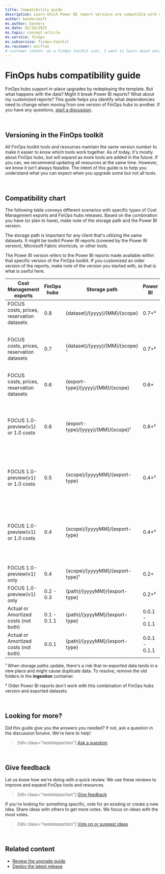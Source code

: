 ```yaml
---
title: Compatibility guide
description: Learn which Power BI report versions are compatible with each FinOps hubs version to ensure seamless upgrades and data integrity.
author: bandersmsft
ms.author: banders
ms.date: 02/18/2025
ms.topic: concept-article
ms.service: finops
ms.subservice: finops-toolkit
ms.reviewer: micflan
# customer intent: As a FinOps toolkit user, I want to learn about which versions of Power BI reports work with each version of FinOps hubs so that I can use them.
---
```


<!-- markdownlint-disable-next-line MD025 -->
# FinOps hubs compatibility guide

FinOps hubs support in-place upgrades by redeploying the template. But what happens with the data? Might it break Power BI reports? What about my customized reports? This guide helps you identify what dependencies need to change when moving from one version of FinOps hubs to another. If you have any questions, [start a discussion](https://aka.ms/ftk/discuss).

<br>

## Versioning in the FinOps toolkit

All FinOps toolkit tools and resources maintain the same version number to make it easier to know which tools work together. As of today, it's mostly about FinOps hubs, but will expand as more tools are added in the future. If you can, we recommend updating all resources at the same time. However, we know it isn't always feasible. The intent of this guide is to help you understand what you can expect when you upgrade some but not all tools.

<br>

## Compatibility chart

The following table conveys different scenarios with specific types of Cost Management exports and FinOps hubs releases. Based on the combination you have (or plan to have), make note of the storage path and the Power BI version.

The storage path is important for any client that's utilizing the same datasets. It might be toolkit Power BI reports (covered by the Power BI version), Microsoft Fabric shortcuts, or other tools.

The Power BI version refers to the Power BI reports made available within that specific version of the FinOps toolkit. If you customized an older version of the reports, make note of the version you started with, as that is what is useful here.

| Cost Management exports                   | FinOps hubs | Storage path                       | Power BI      | Notes                                                                                                                                    |
| ----------------------------------------- | ----------- | ---------------------------------- | ------------- | ---------------------------------------------------------------------------------------------------------------------------------------- |
| FOCUS costs, prices, reservation datasets | 0.8         | {dataset}/{yyyy}/{MM}/{scope}      | 0.7+²         | ADX ingestion and KQL report optimizations                                                                                               |
| FOCUS costs, prices, reservation datasets | 0.7         | {dataset}/{yyyy}/{MM}/{scope}¹     | 0.7+²         | Storage path updated to new dataset names that support joining multiple related datasets together                                        |
| FOCUS costs, prices, reservation datasets | 0.6         | {export-type}/{yyyy}/{MM}/{scope}  | 0.6+          | Reservation recommendations pulled from hub storage                                                                                      |
| FOCUS 1.0-preview(v1) or 1.0 costs        | 0.6         | {export-type}/{yyyy}/{MM}/{scope}¹ | 0.6+²         | Storage path updated; Reservation recommendations pulled from a separate, non-hub storage URL (or excluded from report)                  |
| FOCUS 1.0-preview(v1) or 1.0 costs        | 0.5         | {scope}/{yyyyMM}/{export-type}     | 0.4+²         | Reservation recommendations pulled from a separate, non-hub storage URL (or excluded from report)                                        |
| FOCUS 1.0-preview(v1) or 1.0 costs        | 0.4         | {scope}/{yyyyMM}/{export-type}     | 0.4+²         | Supports a mix of FOCUS 1.0 and 1.0-preview(v1) data; Reservation recommendations pulled from the Cost Management connector for Power BI |
| FOCUS 1.0-preview(v1) only                | 0.4         | {scope}/{yyyyMM}/{export-type}¹    | 0.2+          | Storage path updated                                                                                                                     |
| FOCUS 1.0-preview(v1) only                | 0.2 - 0.3   | {path}/{yyyyMM}/{export-type}      | 0.2+²         | Switched to FOCUS data only                                                                                                              |
| Actual or Amortized costs (not both)      | 0.1 - 0.1.1 | {path}/{yyyyMM}/{export-type}      | 0.0.1 - 0.1.1 | EA and MCA                                                                                                                               |
| Actual or Amortized costs (not both)      | 0.0.1       | {path}/{yyyyMM}/{export-type}      | 0.0.1 - 0.1.1 | EA only                                                                                                                                  |

¹ When storage paths update, there's a risk that re-exported data lands in a new place and might cause duplicate data. To resolve, remove the old folders in the **ingestion** container.<br>

² Older Power BI reports don't work with this combination of FinOps hubs version and exported datasets.<br>

<br>

## Looking for more?

Did this guide give you the answers you needed? If not, ask a question in the discussion forums. We're here to help!

> [!div class="nextstepaction"]
> [Ask a question](https://aka.ms/ftk/discuss)

<br>

## Give feedback

Let us know how we're doing with a quick review. We use these reviews to improve and expand FinOps tools and resources.

> [!div class="nextstepaction"]
> [Give feedback](https://portal.azure.com/#view/HubsExtension/InProductFeedbackBlade/extensionName/FinOpsToolkit/cesQuestion/How%20easy%20or%20hard%20is%20it%20to%20use%20FinOps%20hubs%3F/cvaQuestion/How%20valuable%20are%20FinOps%20hubs%3F/surveyId/FTK0.9/bladeName/Hubs/featureName/Compatibility)

If you're looking for something specific, vote for an existing or create a new idea. Share ideas with others to get more votes. We focus on ideas with the most votes.

> [!div class="nextstepaction"]
> [Vote on or suggest ideas](https://github.com/microsoft/finops-toolkit/issues?q=is%3Aissue%20is%3Aopen%20label%3A%22Tool%3A%20FinOps%20hubs%22%20sort%3Areactions-%2B1-desc%20)

<br>

## Related content

- [Review the upgrade guide](upgrade.md)
- [Deploy the latest release](finops-hubs-overview.md#create-a-new-hub)

<br>
